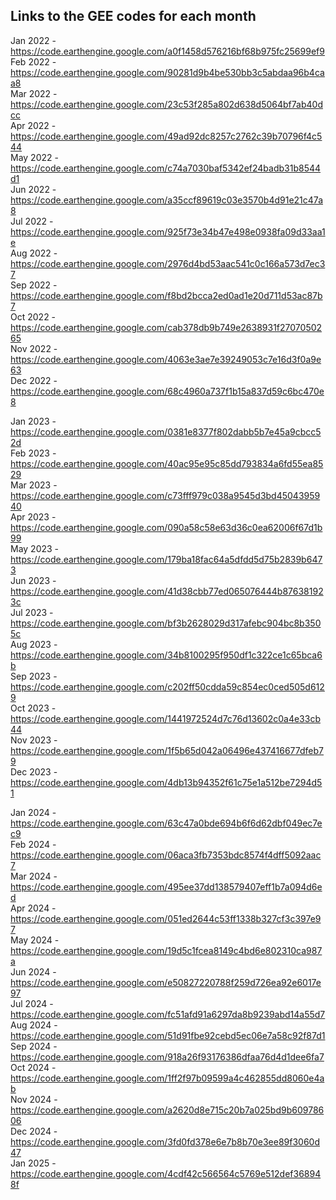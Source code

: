 ## Links to the GEE codes for each month

Jan 2022 - https://code.earthengine.google.com/a0f1458d576216bf68b975fc25699ef9 \
Feb 2022 - https://code.earthengine.google.com/90281d9b4be530bb3c5abdaa96b4caa8 \
Mar 2022 - https://code.earthengine.google.com/23c53f285a802d638d5064bf7ab40dcc \
Apr 2022 - https://code.earthengine.google.com/49ad92dc8257c2762c39b70796f4c544 \
May 2022 - https://code.earthengine.google.com/c74a7030baf5342ef24badb31b8544d1 \
Jun 2022 - https://code.earthengine.google.com/a35ccf89619c03e3570b4d91e21c47a8 \
Jul 2022 - https://code.earthengine.google.com/925f73e34b47e498e0938fa09d33aa1e \
Aug 2022 - https://code.earthengine.google.com/2976d4bd53aac541c0c166a573d7ec37 \
Sep 2022 - https://code.earthengine.google.com/f8bd2bcca2ed0ad1e20d711d53ac87b7 \
Oct 2022 - https://code.earthengine.google.com/cab378db9b749e2638931f2707050265 \
Nov 2022 - https://code.earthengine.google.com/4063e3ae7e39249053c7e16d3f0a9e63 \
Dec 2022 - https://code.earthengine.google.com/68c4960a737f1b15a837d59c6bc470e8 

Jan 2023 - https://code.earthengine.google.com/0381e8377f802dabb5b7e45a9cbcc52d \
Feb 2023 - https://code.earthengine.google.com/40ac95e95c85dd793834a6fd55ea8529 \
Mar 2023 - https://code.earthengine.google.com/c73fff979c038a9545d3bd4504395940 \
Apr 2023 - https://code.earthengine.google.com/090a58c58e63d36c0ea62006f67d1b99 \
May 2023 - https://code.earthengine.google.com/179ba18fac64a5dfdd5d75b2839b6473 \
Jun 2023 - https://code.earthengine.google.com/41d38cbb77ed065076444b876381923c \
Jul 2023 - https://code.earthengine.google.com/bf3b2628029d317afebc904bc8b3505c \
Aug 2023 - https://code.earthengine.google.com/34b8100295f950df1c322ce1c65bca6b \
Sep 2023 - https://code.earthengine.google.com/c202ff50cdda59c854ec0ced505d6129 \
Oct 2023 - https://code.earthengine.google.com/1441972524d7c76d13602c0a4e33cb44 \
Nov 2023 - https://code.earthengine.google.com/1f5b65d042a06496e437416677dfeb79 \
Dec 2023 - https://code.earthengine.google.com/4db13b94352f61c75e1a512be7294d51 

Jan 2024 - https://code.earthengine.google.com/63c47a0bde694b6f6d62dbf049ec7ec9 \
Feb 2024 - https://code.earthengine.google.com/06aca3fb7353bdc8574f4dff5092aac7 \
Mar 2024 - https://code.earthengine.google.com/495ee37dd138579407eff1b7a094d6ed \
Apr 2024 - https://code.earthengine.google.com/051ed2644c53ff1338b327cf3c397e97 \
May 2024 - https://code.earthengine.google.com/19d5c1fcea8149c4bd6e802310ca987a \
Jun 2024 - https://code.earthengine.google.com/e50827220788f259d726ea92e6017e97 \
Jul 2024 - https://code.earthengine.google.com/fc51afd91a6297da8b9239abd14a55d7 \
Aug 2024 - https://code.earthengine.google.com/51d91fbe92cebd5ec06e7a58c92f87d1 \
Sep 2024 - https://code.earthengine.google.com/918a26f93176386dfaa76d4d1dee6fa7 \
Oct 2024 - https://code.earthengine.google.com/1ff2f97b09599a4c462855dd8060e4ab \
Nov 2024 - https://code.earthengine.google.com/a2620d8e715c20b7a025bd9b60978606 \
Dec 2024 - https://code.earthengine.google.com/3fd0fd378e6e7b8b70e3ee89f3060d47 \
Jan 2025 - https://code.earthengine.google.com/4cdf42c566564c5769e512def368948f 